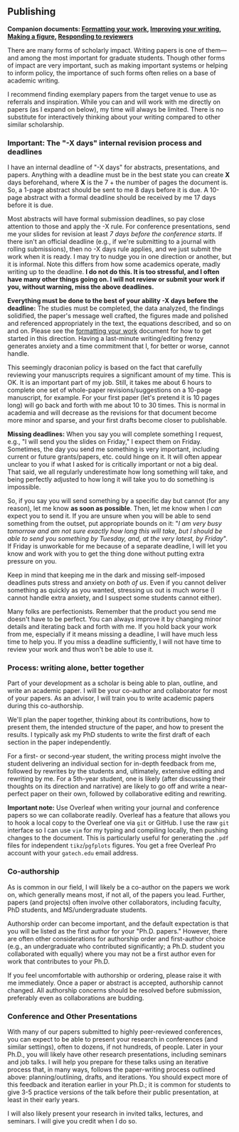 <!-- START doctoc generated TOC please keep comment here to allow auto update -->
<!-- DON'T EDIT THIS SECTION, INSTEAD RE-RUN doctoc TO UPDATE -->
<!-- END doctoc generated TOC please keep comment here to allow auto update -->

## Publishing

**Companion documents: [Formatting your work](formatting.md), [Improving your writing](improving-your-writing.md), [Making a figure](figures.md), [Responding to reviewers](responding-to-reviewers.md)**

There are many forms of scholarly impact.
Writing papers is one of them—and among the most important for graduate students.
Though other forms of impact are very important, such as making important systems or helping to inform policy, the importance of such forms often relies on a base of academic writing.

I recommend finding exemplary papers from the target venue to use as referrals and inspiration.
While you can and will work with me directly on papers (as I expand on below), my time will always be limited.
There is no substitute for interactively thinking about your writing compared to other similar scholarship.

### Important: The "-X days" internal revision process and deadlines

I have an internal deadline of "-X days" for abstracts, presentations, and papers.
Anything with a deadline must be in the best state you can create __X__ days beforehand, where __X__ is the 7 + the number of pages the document is.
So, a 1-page abstract should be sent to me 8 days before it is due.
A 10-page abstract with a formal deadline should be received by me 17 days before it is due.

Most abstracts will have formal submission deadlines, so pay close attention to those and apply the -X rule.
For conference presentations, send me your slides for revision at least _7 days before the conference starts_.
If there isn't an official deadline (e.g., if we're submitting to a journal with rolling submissions), then no -X days rule applies, and we just submit the work when it is ready.
I may try to nudge you in one direction or another, but it is informal.
Note this differs from how some academics operate, madly writing up to the deadline.
__I do not do this. It is too stressful, and I often have many other things going on. I will not review or submit your work if you, without warning, miss the above deadlines.__

__Everything must be done to the best of your ability __-X__ days before the deadline:__
The studies must be completed, the data analyzed, the findings solidified, the paper's message well crafted, the figures made and polished and referenced appropriately in the text, the equations described, and so on and on.
Please see the [formatting your work](formatting.md) document for how to get started in this direction.
Having a last-minute writing/editing frenzy generates anxiety and a time commitment that I, for better or worse, cannot handle.

This seemingly draconian policy is based on the fact that carefully reviewing your manuscripts requires a significant amount of my time.
This is OK.
It is an important part of my job.
Still, it takes me about 6 hours to complete one set of whole-paper revisions/suggestions on a 10-page manuscript, for example.
For your first paper (let's pretend it is 10 pages long) will go back and forth with me about 10 to 30 times.
This is normal in academia and will decrease as the revisions for that document become more minor and sparse, and your first drafts become closer to publishable.

__Missing deadlines:__
When you say you will complete something I request, e.g., "I will send you the slides on Friday," I expect them on Friday.
Sometimes, the day you send me something is very important, including current or future grants/papers, etc. could hinge on it.
It will often appear unclear to you if what I asked for is critically important or not a big deal.
That said, we all regularly underestimate how long something will take, and being perfectly adjusted to how long it will take you to do something is impossible.

So, if you say you will send something by a specific day but cannot (for any reason), let me know __as soon as possible__.
Then, let me know when I _can_ expect you to send it.
If you are unsure when you will be able to send something from the outset, put appropriate bounds on it: "_I am very busy tomorrow and am not sure exactly how long this will take, but I should be able to send you something by Tuesday, and, at the very latest, by Friday_".
If Friday is unworkable for me because of a separate deadline, I will let you know and work with you to get the thing done without putting extra pressure on you.

Keep in mind that keeping me in the dark and missing self-imposed deadlines puts stress and anxiety on _both of us_.
Even if you cannot deliver something as quickly as you wanted, stressing us out is much worse (I cannot handle extra anxiety, and I suspect some students cannot either).

Many folks are perfectionists.
Remember that the product you send me doesn't have to be perfect.
You can always improve it by changing minor details and iterating back and forth with me.
If you hold back your work from me, especially if it means missing a deadline, I will have much less time to help you.
If you miss a deadline sufficiently, I will not have time to review your work and thus won't be able to use it.

### Process: writing alone, better together

Part of your development as a scholar is being able to plan, outline, and write an academic paper.
I will be your co-author and collaborator for most of your papers.
As an advisor, I will train you to write academic papers during this co-authorship.

We'll plan the paper together, thinking about its contributions, how to present them, the intended structure of the paper, and how to present the results.
I typically ask my PhD students to write the first draft of each section in the paper independently.

For a first- or second-year student, the writing process might involve the student delivering an individual section for in-depth feedback from me, followed by rewrites by the students and, ultimately, extensive editing and rewriting by me.
For a 5th-year student, one is likely (after discussing their thoughts on its direction and narrative) are likely to go off and write a near-perfect paper on their own, followed by collaborative editing and rewriting.

__Important note:__
Use Overleaf when writing your journal and conference papers so we can collaborate readily.
Overleaf has a feature that allows you to hook a local copy to the Overleaf one via `git` or GitHub.
I use the raw `git` interface so I can use `vim` for my typing and compiling locally, then pushing changes to the document.
This is particularly useful for generating the `.pdf` files for independent `tikz`/`pgfplots` figures.
You get a free Overleaf Pro account with your `gatech.edu` email address.

### Co-authorship

As is common in our field, I will likely be a co-author on the papers we work on, which generally means most, if not all, of the papers you lead.
Further, papers (and projects) often involve other collaborators, including faculty, PhD students, and MS/undergraduate students.

Authorship order can become important, and the default expectation is that you will be listed as the first author for your "Ph.D. papers."
However, there are often other considerations for authorship order and first-author choice (e.g., an undergraduate who contributed significantly; a Ph.D. student you collaborated with equally) where you may not be a first author even for work that contributes to your Ph.D.

If you feel uncomfortable with authorship or ordering, please raise it with me immediately.
Once a paper or abstract is accepted, authorship cannot changed.
All authorship concerns should be resolved before submission, preferably even as collaborations are budding.

### Conference and Other Presentations

With many of our papers submitted to highly peer-reviewed conferences, you can expect to be able to present your research in conferences (and similar settings), often to dozens, if not hundreds, of people.
Later in your Ph.D., you will likely have other research presentations, including seminars and job talks.
I will help you prepare for these talks using an iterative process that, in many ways, follows the paper-writing process outlined above: planning/outlining, drafts, and iterations.
You should expect more of this feedback and iteration earlier in your Ph.D.; it is common for students to give 3-5 practice versions of the talk before their public presentation, at least in their early years.

I will also likely present your research in invited talks, lectures, and seminars.
I will give you credit when I do so.

